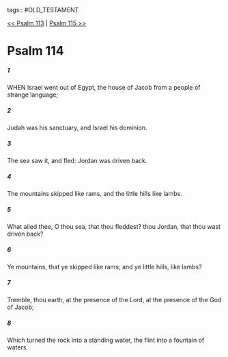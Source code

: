 tags:: #OLD_TESTAMENT

[<< Psalm 113](OLD_TESTAMENT/19_Psalms/Psalm_113.md) | [Psalm 115 >>](OLD_TESTAMENT/19_Psalms/Psalm_115.md)

# Psalm 114

##### 1

WHEN Israel went out of Egypt, the house of Jacob from a people of strange language;

##### 2

Judah was his sanctuary, and Israel his dominion.

##### 3

The sea saw it, and fled: Jordan was driven back.

##### 4

The mountains skipped like rams, and the little hills like lambs.

##### 5

What ailed thee, O thou sea, that thou fleddest? thou Jordan, that thou wast driven back?

##### 6

Ye mountains, that ye skipped like rams; and ye little hills, like lambs?

##### 7

Tremble, thou earth, at the presence of the Lord, at the presence of the God of Jacob;

##### 8

Which turned the rock into a standing water, the flint into a fountain of waters.
